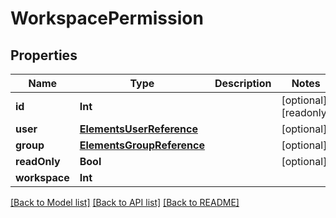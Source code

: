 # WorkspacePermission

## Properties

Name | Type | Description | Notes
------------ | ------------- | ------------- | -------------
**id** | **Int** |  | [optional] [readonly] 
**user** | [**ElementsUserReference**](ElementsUserReference.md) |  | [optional] 
**group** | [**ElementsGroupReference**](ElementsGroupReference.md) |  | [optional] 
**readOnly** | **Bool** |  | [optional] 
**workspace** | **Int** |  | 

[[Back to Model list]](../#documentation-for-models) [[Back to API list]](../#documentation-for-api-endpoints) [[Back to README]](../)


